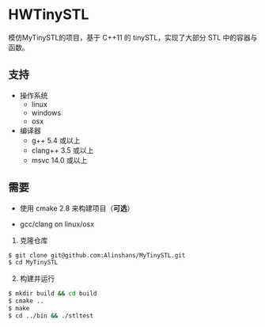 # HWTinySTL
模仿MyTinySTL的项目，基于 C++11 的 tinySTL，实现了大部分 STL 中的容器与函数。



## 支持

* 操作系统
  * linux
  * windows
  * osx
* 编译器
  * g++ 5.4 或以上
  * clang++ 3.5 或以上
  * msvc 14.0 或以上

## 需要
  * 使用 cmake 2.8 来构建项目（**可选**）



  * gcc/clang on linux/osx
  1. 克隆仓库
```bash
$ git clone git@github.com:Alinshans/MyTinySTL.git
$ cd MyTinySTL
```
  2. 构建并运行
```bash
$ mkdir build && cd build
$ cmake ..
$ make
$ cd ../bin && ./stltest
```
